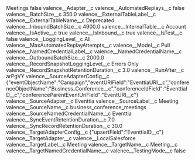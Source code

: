 <?xml version="1.0" encoding="UTF-8"?>
<CustomMetadata xmlns="http://soap.sforce.com/2006/04/metadata" xmlns:xsi="http://www.w3.org/2001/XMLSchema-instance" xmlns:xsd="http://www.w3.org/2001/XMLSchema">
    <label>Meetings</label>
    <protected>false</protected>
    <values>
        <field>valence__Adapter__c</field>
        <value xsi:nil="true"/>
    </values>
    <values>
        <field>valence__AutomatedReplays__c</field>
        <value xsi:type="xsd:boolean">false</value>
    </values>
    <values>
        <field>valence__BatchSize__c</field>
        <value xsi:type="xsd:double">350.0</value>
    </values>
    <values>
        <field>valence__ExternalTableLabel__c</field>
        <value xsi:nil="true"/>
    </values>
    <values>
        <field>valence__ExternalTableName__c</field>
        <value xsi:type="xsd:string">Deprecated</value>
    </values>
    <values>
        <field>valence__InboundBatchSize__c</field>
        <value xsi:type="xsd:double">4900.0</value>
    </values>
    <values>
        <field>valence__InternalTable__c</field>
        <value xsi:type="xsd:string">Account</value>
    </values>
    <values>
        <field>valence__IsActive__c</field>
        <value xsi:type="xsd:boolean">true</value>
    </values>
    <values>
        <field>valence__IsInbound__c</field>
        <value xsi:type="xsd:boolean">true</value>
    </values>
    <values>
        <field>valence__IsTest__c</field>
        <value xsi:type="xsd:boolean">false</value>
    </values>
    <values>
        <field>valence__LoggingLevel__c</field>
        <value xsi:type="xsd:string">All</value>
    </values>
    <values>
        <field>valence__MaxAutomatedReplayAttempts__c</field>
        <value xsi:nil="true"/>
    </values>
    <values>
        <field>valence__Model__c</field>
        <value xsi:type="xsd:string">Pull</value>
    </values>
    <values>
        <field>valence__NamedCredentialLabel__c</field>
        <value xsi:nil="true"/>
    </values>
    <values>
        <field>valence__NamedCredentialName__c</field>
        <value xsi:nil="true"/>
    </values>
    <values>
        <field>valence__OutboundBatchSize__c</field>
        <value xsi:type="xsd:double">2000.0</value>
    </values>
    <values>
        <field>valence__RecordSnapshotLoggingLevel__c</field>
        <value xsi:type="xsd:string">Errors Only</value>
    </values>
    <values>
        <field>valence__RecordSnapshotRetentionDuration__c</field>
        <value xsi:type="xsd:double">3.0</value>
    </values>
    <values>
        <field>valence__RunAfter__c</field>
        <value xsi:type="xsd:string">arPgVY</value>
    </values>
    <values>
        <field>valence__SourceAdapterConfig__c</field>
        <value xsi:type="xsd:string">{&quot;eventObjectName&quot;:&quot;Campaign&quot;,&quot;eventURIField&quot;:&quot;EventtiaURI__c&quot;,&quot;conferenceObjectName&quot;:&quot;Business_Conference__c&quot;,&quot;conferenceIdField&quot;:&quot;EventtiaID__c&quot;,&quot;conferenceParentEventUriField&quot;:&quot;EventURI__c&quot;}</value>
    </values>
    <values>
        <field>valence__SourceAdapter__c</field>
        <value xsi:type="xsd:string">Eventtia</value>
    </values>
    <values>
        <field>valence__SourceLabel__c</field>
        <value xsi:type="xsd:string">Meeting</value>
    </values>
    <values>
        <field>valence__SourceName__c</field>
        <value xsi:type="xsd:string">business_conference_meetings</value>
    </values>
    <values>
        <field>valence__SourceNamedCredentialName__c</field>
        <value xsi:type="xsd:string">Eventtia</value>
    </values>
    <values>
        <field>valence__SyncEventRetentionDuration__c</field>
        <value xsi:type="xsd:double">7.0</value>
    </values>
    <values>
        <field>valence__SyncRecordRetentionDuration__c</field>
        <value xsi:type="xsd:double">30.0</value>
    </values>
    <values>
        <field>valence__TargetAdapterConfig__c</field>
        <value xsi:type="xsd:string">{&quot;upsertField&quot;:&quot;EventtiaID__c&quot;}</value>
    </values>
    <values>
        <field>valence__TargetAdapter__c</field>
        <value xsi:type="xsd:string">valence__LocalSalesforce</value>
    </values>
    <values>
        <field>valence__TargetLabel__c</field>
        <value xsi:type="xsd:string">Meeting</value>
    </values>
    <values>
        <field>valence__TargetName__c</field>
        <value xsi:type="xsd:string">Meeting__c</value>
    </values>
    <values>
        <field>valence__TargetNamedCredentialName__c</field>
        <value xsi:nil="true"/>
    </values>
    <values>
        <field>valence__TestingMode__c</field>
        <value xsi:type="xsd:boolean">false</value>
    </values>
</CustomMetadata>
